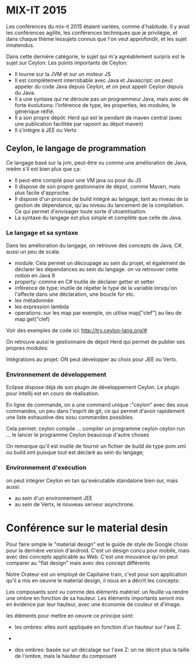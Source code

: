 MIX-IT 2015
===========


Les conférences du mix-it 2015 étaient variées, comme d'habitude. Il y avait les conférences agilité, les conférences techniques que je privilégie, et dans chaque thème lessujets connus que l'on veut approfondir, et les sujet innatendus. 

Dans cette dernière catégorie, le sujet qui m'a agréablement surpris est le sujet sur Ceylon: 
Les points importants de Ceylon:
 - Il tourne sur la JVM et sur un moteur JS
 - Il est complètement interrobable avec Java et Javascript: on peut appeler du code Java depuis Ceylon, et on peut appelr Ceylon depuis du Java.
 - Il a une syntaxe qui ne déroute pas un programmeur Java, mais avec de forte évolutions: l'inférence de type, les properties, les modules, le générique réifié.
 - Il a son propre dépôt: Herd qui est le pendant de maven central (avec une publication facilitée par rapoort au dépot maven) 
 - Il s'intègre à JEE ou Vertx

Ceylon, le langage de programmation
---

Ce langage basé sur la jvm, peut-être vu comme une amélioration de Java, meêm s'il est bien plus que ça:
 - Il peut-etre compilé pour une VM java ou pour du JS
 - Il dispose de son propre gestionnaire de dépot, comme Maven, mais plus facile d'approche.
 - Il dispose d'un process de build intégré au langage, tant au niveau de la gestion de dépendance, qu'au niveau du lancement de la compilation. Ce qui permet d'envisager toute sorte d'utoamtisation.
 - La syntaxe du langage est plus simple et complète que celle de Java.
 
### Le langage et sa syntaxe
Dans les amélioration du langage, on retrouve des concepts de Java, C#, aussi un peu de scala:
- module: Cela permet un découpage au sein du projet, et également de déclarer les dépendances au sein du langage. on va retrouver cette notion en Java 9
- property: comme en C# inutile de déclarer getter et setter
- inférence de type: inutile de répéter le type de la variable lorsqu'on l'affecte dans une déclaration, une boucle for etc.
- les métadonnée
- les expression lambda
- operations: sur les map par exemple, on utilise map["clef"] au lieu de map.get("clef) 

Voir des exemples de code ici:
http://try.ceylon-lang.org/#

On retrouve aussi le gestionnaire de dépot Herd qui permet de publier ses propres modules:

Intégrations au projet:
ON peut développer au choix pour JEE ou Vertx.

### Environnement de développement
Eclipse dispose déjà de son plugin de développement Ceylon. Le plugin pour intellij est en cours de réalisation.


En ligne de commande, on a une command unique :"ceylon" avec des sous commandes, un peu dans l'esprit de git, ce qui permet d'avoir rapidement une liste exhaustive des sosu commandes possibles.

Cela permet:
ceylon compile ...  compiler un programme ceylon
ceylon run ... le lancer le programme Ceylon
beaucoup d'autre choses

On remarque qu'il est inutile de fournir un fichier de build de type pom.xml ou build.xml puisque tout est déclaré au sein du langage;

### Environnement d'exécution
on peut intégrer Ceylon en tan qu'exécutable standalone bien sur, mais aussi:
- au sein d'un environnement JEE
- au sein de Vertx, le nouveau serveur asynchrone.



Conférence sur le material desin
===
Pour faire simple le "material design" est le guide de style de Google  choisi pour la dernière version d'android. 
C'est un design concu pour mobile, mais avec des concepts applicable au Web. C'est une mouvance qu'on peut comparer au "flat design" mais avec des concept différents

Notre Orateur est un employé de Capitaine train, c'est pour son application qu'il a mis en oeuvre le material design, il nous en a décrit les concepts:

Les composants sont vu comme des éléments matériel: un feuille va rendre une ombre en fonction de sa hauteur. Les éléments importants seront mis en évidence par leur hauteur, 
avec une économie de couleur et d'image. 

les éléments pour mettre en oeuvre ce principe sont:
- les ombres: elles sont appliquée en fonction d'un hauteur sur l'axe Z.
-

- des ombres: basée sur un décalage sur l'axe Z: on ne décrit plus la taille de l'ombre, mais la hauteur du composant
